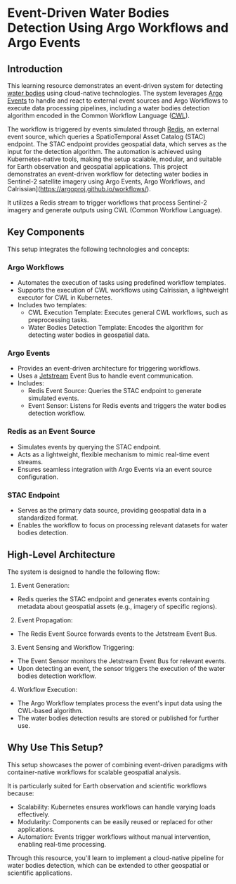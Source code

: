 # Event-Driven Water Bodies Detection Using Argo Workflows and Argo Events


## Introduction

This learning resource demonstrates an event-driven system for detecting [water bodies](https://github.com/eoap/mastering-app-package) using cloud-native technologies. The system leverages [Argo Events](https://argoproj.github.io/events/) to handle and react to external event sources and Argo Workflows to execute data processing pipelines, including a water bodies detection algorithm encoded in the Common Workflow Language ([CWL](https://www.commonwl.org/user_guide/)).

The workflow is triggered by events simulated through [Redis](https://redis.io/docs/latest/develop/data-types/streams/), an external event source, which queries a SpatioTemporal Asset Catalog (STAC) endpoint. The STAC endpoint provides geospatial data, which serves as the input for the detection algorithm. The automation is achieved using Kubernetes-native tools, making the setup scalable, modular, and suitable for Earth observation and geospatial applications.
This project demonstrates an event-driven workflow for detecting water bodies in Sentinel-2 satellite imagery using Argo Events, Argo Workflows, and Calrissian](https://argoproj.github.io/workflows/). 

It utilizes a Redis stream to trigger workflows that process Sentinel-2 imagery and generate outputs using CWL (Common Workflow Language).


## Key Components

This setup integrates the following technologies and concepts:

### Argo Workflows

* Automates the execution of tasks using predefined workflow templates.
* Supports the execution of CWL workflows using Calrissian, a lightweight executor for CWL in Kubernetes.
* Includes two templates:
  * CWL Execution Template: Executes general CWL workflows, such as preprocessing tasks.
  * Water Bodies Detection Template: Encodes the algorithm for detecting water bodies in geospatial data.

### Argo Events

* Provides an event-driven architecture for triggering workflows.
* Uses a [Jetstream](https://argoproj.github.io/argo-events/eventbus/jetstream/) Event Bus to handle event communication.
* Includes:
  * Redis Event Source: Queries the STAC endpoint to generate simulated events.
  * Event Sensor: Listens for Redis events and triggers the water bodies detection workflow.

### Redis as an Event Source

* Simulates events by querying the STAC endpoint.
* Acts as a lightweight, flexible mechanism to mimic real-time event streams.
* Ensures seamless integration with Argo Events via an event source configuration.

### STAC Endpoint

* Serves as the primary data source, providing geospatial data in a standardized format.
* Enables the workflow to focus on processing relevant datasets for water bodies detection.

## High-Level Architecture

The system is designed to handle the following flow:

1. Event Generation:

* Redis queries the STAC endpoint and generates events containing metadata about geospatial assets (e.g., imagery of specific regions).

2. Event Propagation:

* The Redis Event Source forwards events to the Jetstream Event Bus.

3. Event Sensing and Workflow Triggering:

* The Event Sensor monitors the Jetstream Event Bus for relevant events.
* Upon detecting an event, the sensor triggers the execution of the water bodies detection workflow.

4. Workflow Execution:

* The Argo Workflow templates process the event's input data using the CWL-based algorithm.
* The water bodies detection results are stored or published for further use.

## Why Use This Setup?

This setup showcases the power of combining event-driven paradigms with container-native workflows for scalable geospatial analysis. 

It is particularly suited for Earth observation and scientific workflows because:

* Scalability: Kubernetes ensures workflows can handle varying loads effectively.
* Modularity: Components can be easily reused or replaced for other applications.
* Automation: Events trigger workflows without manual intervention, enabling real-time processing.

Through this resource, you'll learn to implement a cloud-native pipeline for water bodies detection, which can be extended to other geospatial or scientific applications.

